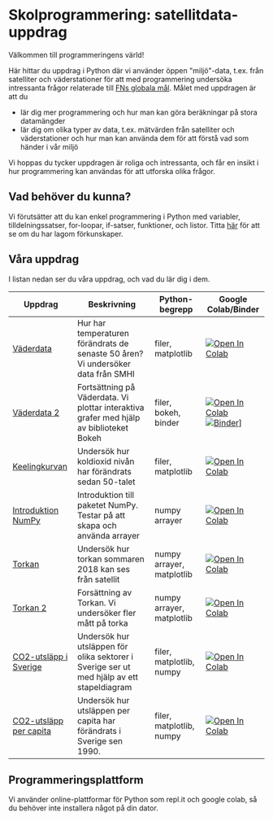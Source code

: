 # Skolprogrammering: satellitdata-uppdrag

Välkommen till programmeringens värld!

Här hittar du uppdrag i Python där vi använder öppen "miljö"-data, t.ex. från satelliter och väderstationer för att med programmering undersöka intressanta frågor relaterade till [FNs globala mål](https://www.globalgoals.org). Målet med uppdragen är att du
* lär dig mer programmering och hur man kan göra beräkningar på stora datamängder
* lär dig om olika typer av data, t.ex. mätvärden från satelliter och väderstationer och hur man kan använda dem för att förstå vad som händer i vår miljö

Vi hoppas du tycker uppdragen är roliga och intressanta, och får en insikt i hur programmering kan användas för att utforska olika frågor.

## Vad behöver du kunna?

Vi förutsätter att du kan enkel programmering i Python med variabler, tilldelningssatser, for-loopar, if-satser, funktioner, och listor. Titta [här](prerequisites.md) för att se om du har lagom förkunskaper.

## Våra uppdrag

I listan nedan ser du våra uppdrag, och vad du lär dig i dem.

|Uppdrag|Beskrivning|Python-begrepp|Google Colab/Binder|
|-------|-----------|--------------|------------|
|[Väderdata](weatherdata/README.md)|Hur har temperaturen förändrats de senaste 50 åren? Vi undersöker data från SMHI|filer, matplotlib|[![Open In Colab](https://colab.research.google.com/assets/colab-badge.svg)](https://drive.google.com/open?id=1aMR-_LyHoG2C3DWY_y6_u_1CXlq7_MR8)|
|[Väderdata 2](weatherdata2/README.md)|Fortsättning på Väderdata. Vi plottar interaktiva grafer med hjälp av biblioteket Bokeh|filer, bokeh, binder|[![Open In Colab](https://colab.research.google.com/assets/colab-badge.svg)](https://drive.google.com/open?id=1Go3iOSQWsPa2RcHdr_Kz35rcoRVwoMKN) [![Binder](https://mybinder.org/badge_logo.svg)](https://mybinder.org/v2/gh/lunduniversity/schoolprog-satellite/master?filepath=exercises%2Fweatherdata2%2FWeatherdata_2.ipynb)]|
|[Keelingkurvan](co2/README.md)|Undersök hur koldioxid nivån har förändrats sedan 50-talet|filer, matplotlib|[![Open In Colab](https://colab.research.google.com/assets/colab-badge.svg)](https://drive.google.com/open?id=1HDGOcSsCcui3sHJ0NxtcqbiEZdxV7qHZ)|
|[Introduktion NumPy](numpy_intro/README.md)|Introduktion till paketet NumPy. Testar på att skapa och använda arrayer|numpy arrayer|[![Open In Colab](https://colab.research.google.com/assets/colab-badge.svg)](https://drive.google.com/open?id=1ZVFKnbELw_2D8vc1VpC2-ZX9aYNGV6gV)|
|[Torkan](drought/README.md)|Undersök hur torkan sommaren 2018 kan ses från satellit|numpy arrayer, matplotlib|[![Open In Colab](https://colab.research.google.com/assets/colab-badge.svg)](https://drive.google.com/open?id=1sJLN6_QD1VdIORMaONaQpjT7OzYqgdWS)|
|[Torkan 2](drought2/README.md)|Forsättning av Torkan. Vi undersöker fler mått på torka| numpy arrayer, matplotlib|[![Open In Colab](https://colab.research.google.com/assets/colab-badge.svg)](https://drive.google.com/open?id=1zgCiM7sZ9Adu0AhzkXPXNv-iOSp3XsHJ)|
|[CO2-utsläpp i Sverige](co2-utsl%C3%A4pp_sverige/README.md)|Undersök hur utsläppen för olika sektorer i Sverige ser ut med hjälp av ett stapeldiagram|filer, matplotlib, numpy|[![Open In Colab](https://colab.research.google.com/assets/colab-badge.svg)](https://drive.google.com/open?id=1O0jo_UZKRtsbmUEFk1eIho8L99KKCbPe)|
|[CO2-utsläpp per capita](co2_per_capita/README.md)|Undersök hur utsläppen per capita har förändrats i Sverige sen 1990.|filer, matplotlib, numpy|[![Open In Colab](https://colab.research.google.com/assets/colab-badge.svg)](https://drive.google.com/open?id=1BmQIeymoANIO5zaSS9nVCJiVcwhTSLN1)|

## Programmeringsplattform

Vi använder online-plattformar för Python som repl.it och google colab, så du behöver inte installera något på din dator.
